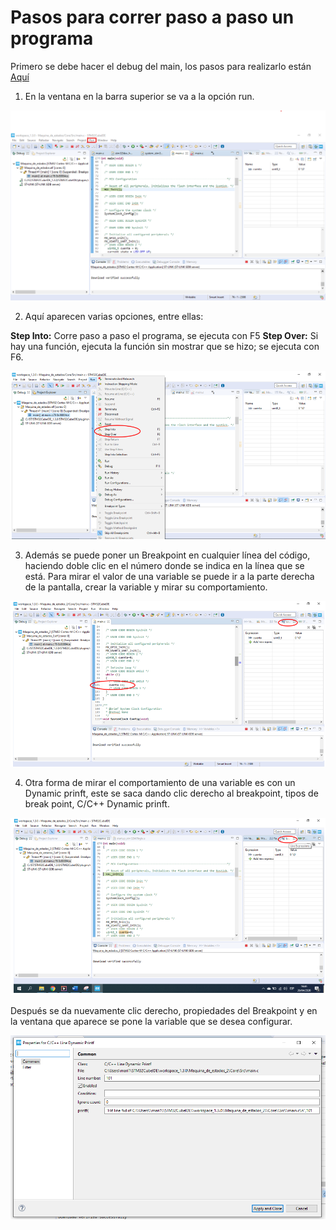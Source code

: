 # Pasos para correr paso a paso un programa 

Primero se debe hacer el debug del main, los pasos para realizarlo están [Aquí](https://github.com/MarianaEstrada/Pasos-para-correr-un-proyecto "Pasos para correr el programa")

1. En la ventana en la barra superior se va a la opción run.

![Paso1](https://github.com/MarianaEstrada/Pasos-para-correr-paso-a-paso-/blob/master/imagenes/Paso1.png)

2. Aquí aparecen varias opciones, entre ellas:

**Step Into:** Corre paso a paso el programa, se ejecuta con F5
**Step Over:** Si hay una función, ejecuta la función sin mostrar que se hizo; se ejecuta con F6.

![Paso2](https://github.com/MarianaEstrada/Pasos-para-correr-paso-a-paso-/blob/master/imagenes/Paso2.PNG)

3. Además se puede poner un Breakpoint en cualquier línea del código, haciendo doble clic en el número donde se indica en la línea que se está. Para mirar el valor de una variable se puede ir a la parte derecha de la pantalla, crear la variable y mirar su comportamiento.

![Paso3](https://github.com/MarianaEstrada/Pasos-para-correr-paso-a-paso-/blob/master/imagenes/Paso3.PNG)

4. Otra forma de mirar el comportamiento de una variable es con un Dynamic prinft, este se saca dando clic derecho al breakpoint, tipos de break point, C/C++ Dynamic prinft.

![Paso4](https://github.com/MarianaEstrada/Pasos-para-correr-paso-a-paso-/blob/master/imagenes/Paso4.PNG)

Después se da nuevamente  clic derecho, propiedades del Breakpoint y en la ventana que aparece se pone la variable que se desea configurar.

![Paso5](https://github.com/MarianaEstrada/Pasos-para-correr-paso-a-paso-/blob/master/imagenes/Paso5.PNG)

